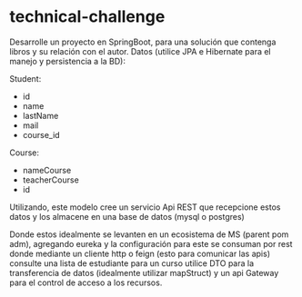 # technical-challenge

Desarrolle un proyecto en SpringBoot, para una solución que contenga libros y su relación con el autor. Datos (utilice JPA e Hibernate para el manejo y persistencia a la BD):

Student:
- id
- name
- lastName
- mail
- course_id

Course:
- nameCourse
- teacherCourse
- id


Utilizando, este modelo cree un servicio Api REST que recepcione estos datos y los almacene en una base de datos (mysql o postgres)

Donde estos idealmente se levanten en un ecosistema de MS (parent pom adm), agregando eureka y la configuración para este se consuman por rest donde mediante un cliente http o feign (esto para comunicar las apis) consulte una lista de estudiante para un curso utilice DTO para la transferencia de datos (idealmente utilizar mapStruct) y un api
Gateway para el control de acceso a los recursos.
